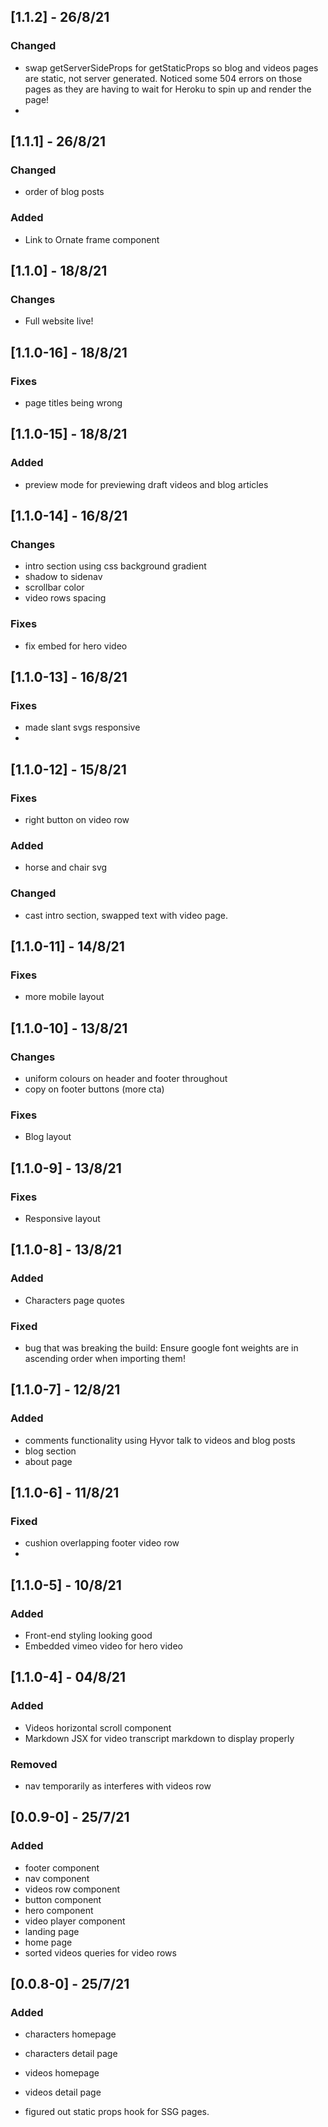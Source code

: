 ## [1.1.2] - 26/8/21
### Changed
- swap getServerSideProps for getStaticProps so blog and videos pages are static, not server generated. Noticed some 504 errors on those pages as they are having to wait for Heroku to spin up and render the page!
- 
## [1.1.1] - 26/8/21
### Changed
- order of blog posts

### Added
- Link to Ornate frame component
## [1.1.0] - 18/8/21
### Changes
- Full website live!


## [1.1.0-16] - 18/8/21
### Fixes
- page titles being wrong
  
## [1.1.0-15] - 18/8/21
### Added
- preview mode for previewing draft videos and blog articles


## [1.1.0-14] - 16/8/21
### Changes
- intro section using css background gradient
- shadow to sidenav
- scrollbar color
- video rows spacing
  
### Fixes
- fix embed for hero video


## [1.1.0-13] - 16/8/21
### Fixes
- made slant svgs responsive
- 

## [1.1.0-12] - 15/8/21
### Fixes
- right button on video row

### Added
- horse and chair svg

### Changed
- cast intro section, swapped text with video page.

## [1.1.0-11] - 14/8/21
### Fixes
- more mobile layout

## [1.1.0-10] - 13/8/21
### Changes
- uniform colours on header and footer throughout
- copy on footer buttons (more cta)

### Fixes
- Blog layout

## [1.1.0-9] - 13/8/21
### Fixes
- Responsive layout

## [1.1.0-8] - 13/8/21
### Added
- Characters page quotes

### Fixed
- bug that was breaking the build: Ensure google font weights are in ascending order when importing them!

## [1.1.0-7] - 12/8/21
### Added
- comments functionality using Hyvor talk to videos and blog posts
- blog section
- about page
  
## [1.1.0-6] - 11/8/21
### Fixed
- cushion overlapping footer video row
- 

## [1.1.0-5] - 10/8/21
### Added
- Front-end styling looking good
- Embedded vimeo video for hero video

## [1.1.0-4] - 04/8/21
### Added
- Videos horizontal scroll component
- Markdown JSX for video transcript markdown to display properly

### Removed
- nav temporarily as interferes with videos row

## [0.0.9-0] - 25/7/21
### Added
- footer component
- nav component
- videos row component
- button component
- hero component
- video player component
- landing page
- home page
- sorted videos queries for video rows

## [0.0.8-0] - 25/7/21
### Added
- characters homepage
- characters detail page
- videos homepage
- videos detail page

- figured out static props hook for SSG pages.
